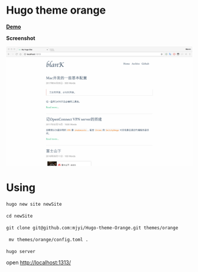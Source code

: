# Hugo theme orange

**[Demo](https://mjyi.github.io/Hugo-theme-Orange/)**

**Screenshot**

![img-1](screenshots/screenshot.png)

# Using

```
hugo new site newSite

cd newSite

git clone git@github.com:mjyi/Hugo-theme-Orange.git themes/orange

 mv themes/orange/config.toml .

hugo server
```

open [http://localhost:1313/](http://localhost:1313/)
